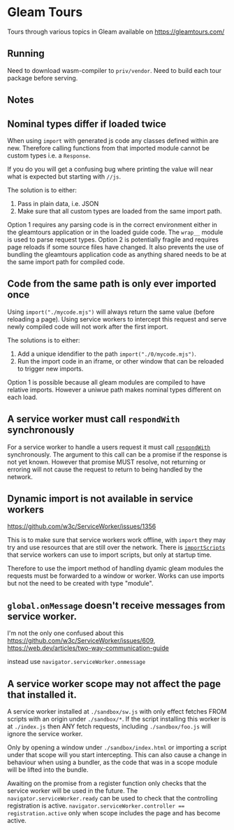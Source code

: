 # Gleam Tours

Tours through various topics in Gleam available on https://gleamtours.com/

## Running

Need to download wasm-compiler to `priv/vendor`.
Need to build each tour package before serving.

## Notes

## Nominal types differ if loaded twice

When using `import` with generated js code any classes defined within are new. 
Therefore calling functions from that imported module cannot be custom types i.e. a `Response`.

If you do you will get a confusing bug where printing the value will near what is expected but starting with `//js`.

The solution is to either:
1. Pass in plain data, i.e. JSON
2. Make sure that all custom types are loaded from the same import path.

Option 1 requires any parsing code is in the correct environment either in the gleamtours application or in the loaded guide code.
The `wrap__` module is used to parse request types.
Option 2 is potentially fragile and requires page reloads if some source files have changed.
It also prevents the use of bundling the gleamtours application code as anything shared needs to be at the same import path for compiled code.

## Code from the same path is only ever imported once

Using `import("./mycode.mjs")` will always return the same value (before reloading a page).
Using service workers to intercept this request and serve newly compiled code will not work after the first import.

The solutions is to either:
1. Add a unique idendifier to the path `import("./0/mycode.mjs")`.
2. Run the import code in an iframe, or other window that can be reloaded to trigger new imports.

Option 1 is possible because all gleam modules are compiled to have relative imports. However a uniwue path makes nominal types different on each load.

## A service worker must call `respondWith` synchronously

For a service worker to handle a users request it must call [`respondWith`](https://developer.mozilla.org/en-US/docs/Web/API/FetchEvent/respondWith) synchronously.
The argument to this call can be a promise if the response is not yet known.
However that promise MUST resolve, not returning or erroring will not cause the request to return to being handled by the network.

## Dynamic import is not available in service workers

https://github.com/w3c/ServiceWorker/issues/1356

This is to make sure that service workers work offline, with `import` they may try and use resources that are still over the network.
There is [`importScripts`](https://developer.mozilla.org/en-US/docs/Web/API/WorkerGlobalScope/importScripts) that service workers can use to import scripts, but only at startup time.

Therefore to use the import method of handling dyamic gleam modules the requests must be forwarded to a window or worker.
Works can use imports but not the need to be created with type "module".

## `global.onMessage` doesn't receive messages from service worker.

I'm not the only one confused about this https://github.com/w3c/ServiceWorker/issues/609, https://web.dev/articles/two-way-communication-guide

instead use `navigator.serviceWorker.onmessage`

## A service worker scope may not affect the page that installed it.

A service worker installed at `./sandbox/sw.js` with only effect fetches FROM scripts with an origin under `./sandbox/*`.
If the script installing this worker is at `./index.js` then ANY fetch requests, including `./sandbox/foo.js` will ignore the service worker.

Only by opening a window under `./sandbox/index.html` or importing a script under that scope will you start intercepting.
This can also cause a change in behaviour when using a bundler, as the code that was in a scope module will be lifted into the bundle.

Awaiting on the promise from a register function only checks that the service worker will be used in the future.
The `navigator.serviceWorker.ready` can be used to check that the controlling registration is active.
`navigator.serviceWorker.controller == registration.active` only when scope includes the page and has become active.
